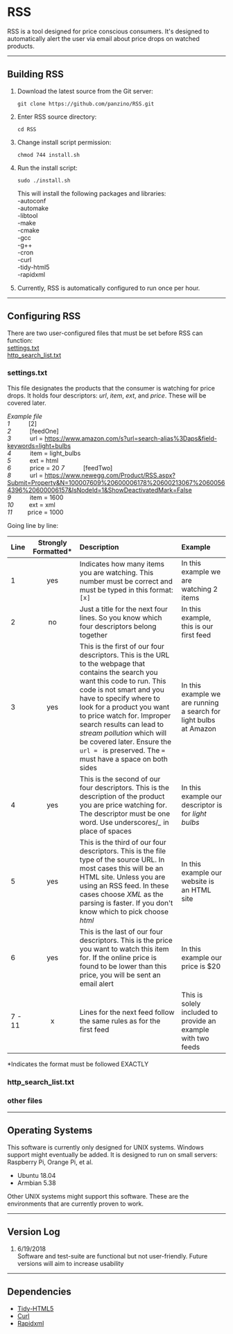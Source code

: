 # RSS

RSS is a tool designed for price conscious consumers. It's designed to automatically alert the user via email about price drops on watched products.

___
## Building RSS

1. Download the latest source from the Git server: 
	```
   git clone https://github.com/panzino/RSS.git
	```
2. Enter RSS source directory:
	```
   cd RSS
	```
3. Change install script permission:
	```
   chmod 744 install.sh
	```
4. Run the install script:
	```
   sudo ./install.sh
	```
	
   This will install the following packages and libraries:  
   -autoconf  
   -automake  
   -libtool  
   -make  
   -cmake  
   -gcc  
   -g++  
   -cron  
   -curl  
   -tidy-html5  
   -rapidxml  

3. Currently, RSS is automatically configured to run once per hour. 

___
## Configuring RSS

There are two user-configured files that must be set before RSS can function:   
   [settings.txt][100]  
   [http_search_list.txt][105]  


### settings.txt

This file designates the products that the consumer is watching for price drops. It holds four descriptors: *url*, *item*, *ext*, and *price*. These will be covered later. 

*Example file*  
   *1* &nbsp; &nbsp; &nbsp; &nbsp; &nbsp; [2]  
   *2* &nbsp; &nbsp; &nbsp; &nbsp; &nbsp; [feedOne]    
   *3* &nbsp; &nbsp; &nbsp; &nbsp; &nbsp; url = https://www.amazon.com/s?url=search-alias%3Daps&field-keywords=light+bulbs  
   *4* &nbsp; &nbsp; &nbsp; &nbsp; &nbsp; item = light_bulbs  
   *5* &nbsp; &nbsp; &nbsp; &nbsp; &nbsp; ext = html  
   *6* &nbsp; &nbsp; &nbsp; &nbsp; &nbsp; price = 20
   *7* &nbsp; &nbsp; &nbsp; &nbsp; &nbsp; [feedTwo]  
   *8* &nbsp; &nbsp; &nbsp; &nbsp; &nbsp; url = https://www.newegg.com/Product/RSS.aspx?Submit=Property&N=100007609%20600006178%20600213067%20600564396%20600006157&IsNodeId=1&ShowDeactivatedMark=False  
   *9* &nbsp; &nbsp; &nbsp; &nbsp; &nbsp; item = 1600  
   *10* &nbsp; &nbsp; &nbsp; &nbsp; ext = xml  
   *11* &nbsp; &nbsp; &nbsp; &nbsp; price = 1000  


Going line by line:  

| Line | Strongly Formatted* | Description                                                                 | Example              |
| -----|:-------------------:| :---------------------------------------------------------------------------| :--------------------|
| 1 | yes | Indicates how many items you are watching. This number must be correct and must be typed in this format: `[x]` | In this example we are watching 2 items |
| 2 | no | Just a title for the next four lines. So you know which four descriptors belong together | In this example, this is our first feed |
| 3 | yes | This is the first of our four descriptors. This is the URL to the webpage that contains the search you want this code to run. This code is not smart and you have to specify where to look for a product you want to price watch for. Improper search results can lead to *stream pollution* which will be covered later. Ensure the `url = ` is preserved. The `=` must have a space on both sides | In this example we are running a search for light bulbs at Amazon |
| 4 | yes | This is the second of our four descriptors. This is the description of the product you are price watching for. The descriptor must be one word. Use underscores/*_* in place of spaces | In this example our descriptor is for *light bulbs* |
| 5 | yes | This is the third of our four descriptors. This is the file type of the source URL. In most cases this will be an HTML site. Unless you are using an RSS feed. In these cases choose *XML* as the parsing is faster. If you don't know which to pick choose *html* | In this example our website is an HTML site |
| 6 | yes | This is the last of our four descriptors. This is the price you want to watch this item for. If the online price is found to be lower than this price, you will be sent an email alert | In this example our price is $20 
| 7 - 11 | x | Lines for the next feed follow the same rules as for the first feed | This is solely included to provide an example with two feeds |

*Indicates the format must be followed EXACTLY







### http_search_list.txt


### other files

	


___
## Operating Systems

This software is currently only designed for UNIX systems. Windows support might eventually be added. It is designed to run on small servers: Raspberry Pi, Orange Pi, et al. 

* Ubuntu 18.04
* Armbian 5.38

Other UNIX systems might support this software. These are the environments that are currently proven to work.

___
## Version Log

1. 6/19/2018  
   Software and test-suite are functional but not user-friendly. Future versions will aim to increase usability

___
## Dependencies

  - [Tidy-HTML5][110]  
  - [Curl][115]  
  - [Rapidxml][120]  


[100]: settings.txt
[105]: http_search_list.txt
[110]: https://github.com/htacg/tidy-html5
[115]: https://github.com/curl/curl
[120]: http://rapidxml.sourceforge.net/manual.html